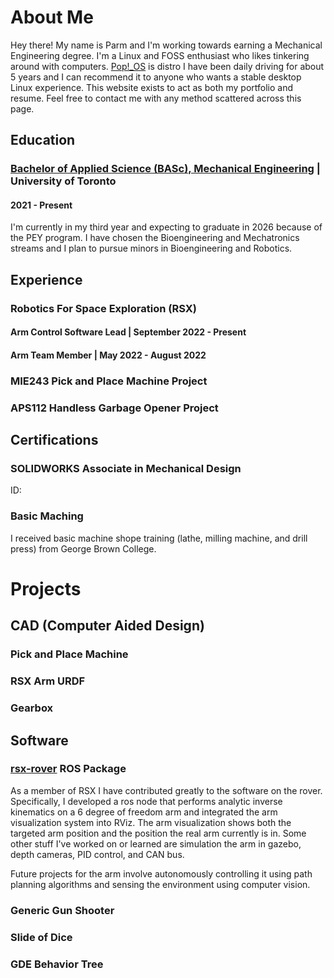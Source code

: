 # About Me

Hey there! My name is Parm and I'm working towards earning a Mechanical Engineering degree. I'm a Linux and FOSS enthusiast who likes tinkering around with computers. [Pop!_OS](https://pop.system76.com/) is distro I have been daily driving for about 5 years and I can recommend it to anyone who wants a stable desktop Linux experience. This website exists to act as both my portfolio and resume. Feel free to contact me with any method scattered across this page.

## Education

### [**Bachelor of Applied Science (BASc), Mechanical Engineering**](https://www.mie.utoronto.ca/programs/undergraduate/mechanical-engineering/) | University of Toronto

#### 2021 - Present

I'm currently in my third year and expecting to graduate in 2026 because of the PEY program. I have chosen the Bioengineering and Mechatronics streams and I plan to pursue minors in Bioengineering and Robotics. 

## Experience 

### Robotics For Space Exploration (RSX)

#### Arm Control Software Lead | September 2022 - Present

#### Arm Team Member | May 2022 - August 2022

### MIE243 Pick and Place Machine Project

### APS112 Handless Garbage Opener Project

## Certifications

### SOLIDWORKS Associate in Mechanical Design
ID: 

### Basic Maching 
I received basic machine shope training (lathe, milling machine, and drill press) from George Brown College.

# Projects

## CAD (Computer Aided Design)

### Pick and Place Machine

### RSX Arm URDF

### Gearbox 

## Software

### [rsx-rover](https://github.com/rsx-utoronto/rsx-rover) ROS Package

As a member of RSX I have contributed greatly to the software on the rover. Specifically, I developed a ros node that performs analytic inverse kinematics on a 6 degree of freedom arm and integrated the arm visualization system into RViz. The arm visualization shows both the targeted arm position and the position the real arm currently is in. Some other stuff I've worked on or learned are simulation the arm in gazebo, depth cameras, PID control, and CAN bus.

Future projects for the arm involve autonomously controlling it using path planning algorithms and sensing the environment using computer vision.


### Generic Gun Shooter

### Slide of Dice

### GDE Behavior Tree